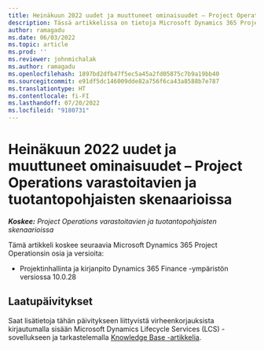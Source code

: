```yaml
---
title: Heinäkuun 2022 uudet ja muuttuneet ominaisuudet – Project Operations varastoitavien ja tuotantopohjaisten skenaarioissa
description: Tässä artikkelissa on tietoja Microsoft Dynamics 365 Project Operationsin varastoitavia/tuotantopohjaisia skenaarioita varten heinäkuussa 2022 julkaistussa versiossa saatavilla olevista laatupäivityksistä.
author: ramagadu
ms.date: 06/03/2022
ms.topic: article
ms.prod: ''
ms.reviewer: johnmichalak
ms.author: ramagadu
ms.openlocfilehash: 1897bd2dfb47f5ec5a45a2fd05875c7b9a19bb40
ms.sourcegitcommit: e91df5dc146009dde82a756f6ca43a8588b7e787
ms.translationtype: HT
ms.contentlocale: fi-FI
ms.lasthandoff: 07/20/2022
ms.locfileid: "9180731"
---
```

# <a name="whats-new-or-changed-in-project-operations-july-2022-for-stockedproduction-based-scenarios"></a>Heinäkuun 2022 uudet ja muuttuneet ominaisuudet – Project Operations varastoitavien ja tuotantopohjaisten skenaarioissa

_**Koskee:** Project Operations varastoitavien ja tuotantopohjaisten skenaarioissa_

Tämä artikkeli koskee seuraavia Microsoft Dynamics 365 Project Operationsin osia ja versioita:

- Projektinhallinta ja kirjanpito Dynamics 365 Finance -ympäristön versiossa 10.0.28

## <a name="quality-updates"></a>Laatupäivitykset

Saat lisätietoja tähän päivitykseen liittyvistä virheenkorjauksista kirjautumalla sisään Microsoft Dynamics Lifecycle Services (LCS) -sovellukseen ja tarkastelemalla [Knowledge Base -artikkelia](https://fix.lcs.dynamics.com/Issue/Details?bugId=694438).
